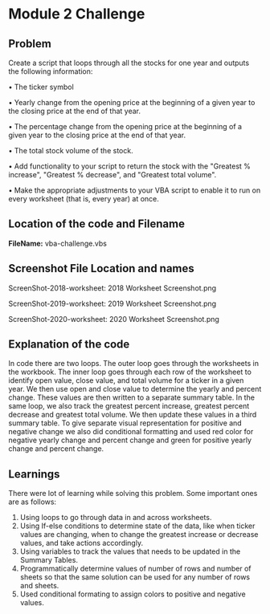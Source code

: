 # Module 2 Challenge

## Problem
Create a script that loops through all the stocks for one year and outputs the following information:

•	The ticker symbol

•	Yearly change from the opening price at the beginning of a given year to the closing price at the end of that year.

•	The percentage change from the opening price at the beginning of a given year to the closing price at the end of that year.

•	The total stock volume of the stock.

•	Add functionality to your script to return the stock with the "Greatest % increase", "Greatest % decrease", and "Greatest total volume".

•	Make the appropriate adjustments to your VBA script to enable it to run on every worksheet (that is, every year) at once.

## Location of the code and Filename

**FileName:** vba-challenge.vbs

## Screenshot File Location and names

ScreenShot-2018-worksheet: 2018 Worksheet Screenshot.png

ScreenShot-2019-worksheet: 2019 Worksheet Screenshot.png

ScreenShot-2020-worksheet: 2020 Worksheet Screenshot.png

## Explanation of the code

In code there are two loops. The outer loop goes through the worksheets in the workbook. The inner loop goes through each row of the worksheet to identify open value, close value,
and total volume for a ticker in a given year. We then use open and close value to determine the yearly and percent change. These values are then written to a separate summary
table. In the same loop, we also track the greatest percent increase, greatest percent decrease and greatest total volume. We then update these values in a third summary table. To
give separate visual representation for positive and negative change we also did conditional formatting and used red color for negative yearly change and percent change and green for positive yearly change and percent change.

## Learnings
There were lot of learning while solving this problem. Some important ones are as follows:
1.	Using loops to go through data in and across worksheets.
2.	Using If-else conditions to determine state of the data, like when ticker values are changing, when to change the greatest increase or decrease values, and take actions accordingly.
3.	Using variables to track the values that needs to be updated in the Summary Tables.
4.	Programmatically determine values of number of rows and number of sheets so that the same solution can be used for any number of rows and sheets.
5.  Used conditional formating to assign colors to positive and negative values.

